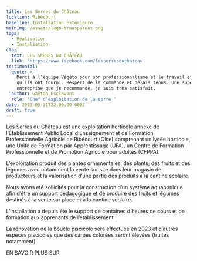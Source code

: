 ```yaml
---
title: Les Serres du Château
location: Ribécourt
baseline: Installation extérieure
mainImg: /assets/logo-transparent.png
tags:
  - Réalisation
  - Installation
cta:
  text: LES SERRES DU CHÂTEAU
  link: 'https://www.facebook.com/lesserresduchateau'
testimonial:
  quote: >-
    Merci à l’équipe Végéto pour son professionnalisme et le travail efficace
    qu’ils ont fourni. Respect de la commande et délais tenus. Une superbe
    entreprise que je recommande, je suis très satisfait.
  author: Gaëtan Esclavont
  role: 'Chef d’exploitation de la serre '
date: 2023-05-31T22:00:00.000Z
draft: true
---
```


Les Serres du Château est une exploitation horticole annexe de l’Établissement Public Local d’Enseignement et de Formation Professionnelle Agricole de Ribécourt (Oise) comprenant un lycée horticole, une Unité de Formation par Apprentissage (UFA), un Centre de Formation Professionnelle et de Promotion Agricole pour adultes (CFPPA).

L’exploitation produit des plantes ornementales, des plants, des fruits et des légumes avec notamment la vente sur site dans leur magasin de producteurs et la valorisation d’une partie des produits à la cantine scolaire.

Nous avons été sollicités pour la construction d’un système aquaponique afin d’être un support pédagogique et de produire des fruits et légumes destinés à la vente sur place et à la cantine scolaire. 

L’installation a depuis été le support de centaines d’heures de cours et de formation aux apprenants de l’établissement.

La rénovation de la boucle piscicole sera effectuée en 2023 et d’autres espèces piscicoles que des carpes colorées seront élevées (truites notamment).

EN SAVOIR PLUS SUR
